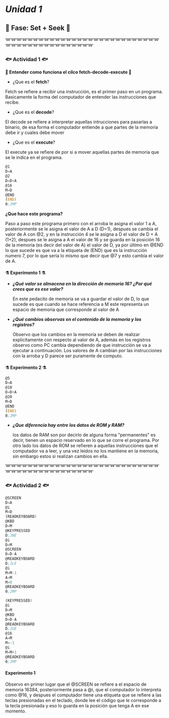 # _Unidad 1_

## 🔎 Fase: Set + Seek 🔎

➿➿➿➿➿➿➿➿➿➿➿➿➿➿➿➿➿➿➿➿➿➿➿➿➿➿➿➿➿➿➿➿➿➿➿➿➿➿➿➿➿➿➿➿

### 🐟 Actividad 1 🐟

__🌟 Entender como funciona el cilco fetch-decode-execute 🌟__

- ¿Que es el __fetch__?

Fetch se refiere a recibir una instrucción, es el primer paso en un programa. Basicamente la forma del computador de entender las instrucciones que recibe.

- ¿Que es el __decode__?

El decode se refiere a interpretar aquellas intrucciones para pasarlas a binario, de esa forma el computador entiende a que partes de la memoria debe ir y cuales debe mover

- ¿Que es el __execute__?

El execute ya se refiere de por si a mover aquellas partes de memoria que se le indica en el programa.

```asm
@1
D=A
@2
D=D+A
@16
M=D
@END
(END)
0;JMP
```

__¿Que hace este programa?__

Paso a paso este programa primero con el arroba le asigna el valor 1 a A, posteriormente se le asigna el valor de A a D (D=1), despues se cambia el valor de A con @2, y en la instrucción 4 se le asigna a D el valor de D + A (1+2), despues se le asigna a A el valor de 16 y se guarda en la posición 16 de la memoria (es decir del valor de A) el valor de D, ya por último en @END lo que sucede es que va a la etiqueta de (END) que es la instrucción numero 7, por lo que sería lo mismo que decir que @7 y esto cambia el valor de A. 

#### ⚗️ Experimento 1 ⚗️

- __*¿Qué valor se almacena en la dirección de memoria 16? ¿Por qué crees que es ese valor?*__
  
  En este pedacito de memoria se va a guardar el valor de D, lo que sucede es que cuando se hace referencia a M este representa un espacio de memoria que corresponde al valor de A
- __*¿Qué cambios observas en el contenido de la memoria y los registros?*__
  
  Observo que los cambios en la memoria se deben de realizar explicitamente con respecto al valor de A, además en los registros observo como PC cambia dependiendo de que instrucción se va a ejecutar a continuación. Los valores de A cambian por las instrucciones con la arroba y D parece ser puramente de computo.
  

#### ⚗️ Experimento 2 ⚗️

```asm
@5
D=A
@10
D=D+A
@20
M=D
@END
(END)
0;JMP
```

- __*¿Que diferencia hay entre los datos de ROM y RAM?*__
  
  los datos de RAM son por decirlo de alguna forma "permanentes" es decir, tienen un espacio reservado en lo que se corre el programa. Por otro lado los datos de ROM se refieren a aquellas instrucciones que el computador va a leer, y una vez leidos no los mantiene en la memoria, sin embargo estos si realizan cambios en ella.

➿➿➿➿➿➿➿➿➿➿➿➿➿➿➿➿➿➿➿➿➿➿➿➿➿➿➿➿➿➿➿➿➿➿➿➿➿➿➿➿➿➿➿➿

### 🐟 Actividad 2 🐟

```asm
@SCREEN
D=A
@i
M=D
(READKEYBOARD)
@KBD
D=M
@KEYPRESSED
D;JNE
@i
D=M
@SCREEN
D=D-A
@READKEYBOARD
D;JLE
@i
M=M-1
A=M
M=0
@READKEYBOARD
0;JMP

(KEYPRESSED)
@i
D=M
@KBD
D=D-A
@READKEYBOARD
D;JGE
@16
A=M
M=-1
@i
M=M+1
@READKEYBOARD
0;JMP
```
#### Experimento 1
Observo en primer lugar que el @SCREEN se refiere a el espacio de memoria 16384, posteriormente pasa a @i, que el computador lo interpreta como @16, y despues el computador tiene una etiqueta que se refiere a las teclas presionadas en el teclado, donde lee el código que le corresponde a la tecla presionada y eso lo guarda en la posición que tenga A en ese momento.

